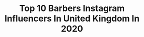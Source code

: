 ---
title: Top 10 Barbers Instagram Influencers In United Kingdom In 2020
description: >-
  Find top barbers Instagram influencers in United Kingdom in 2020. Most popular hashtags: #barber #menshair #barbershop #barberlife.
platform: Instagram
profiles:
  - username: "r.braid"
    fullname: >-
      Robert Braid
    location: "United Kingdom"
    followers: 42483
    engagement: 284
    commentsToLikes: 0.040045
    avatar: "https://scontent-amt2-1.cdninstagram.com/v/t51.2885-19/s320x320/87646542_894086027677807_1183213342009851904_n.jpg?_nc_ht=scontent-amt2-1.cdninstagram.com&_nc_ohc=on2gtyu_s9YAX8R0xp4&oh=0b79172322b8cd9d4f83b1ccd411b522&oe=5EBAEAF8"
    verified: false
    hashtags: "#braidbarberscreativeteam, #womenshair, #rbraid, #miltonkeynes"
  - username: "ggsoaress"
    fullname: >-
      Gabriel Soares
    location: "United Kingdom"
    followers: 610687
    engagement: 264
    commentsToLikes: 0.015261
    avatar: "https://scontent-atl3-1.cdninstagram.com/v/t51.2885-19/s320x320/87877912_208573137162102_8900965029675794432_n.jpg?_nc_ht=scontent-atl3-1.cdninstagram.com&_nc_ohc=2UKJRdlN0e4AX8MCLA8&oh=fe2f416d7acbcac16e19a99bd342ceb7&oe=5EBAE4CA"
    verified: false
    hashtags: "#curlyhair, #karolg, #china, #bebesita"
  - username: "pirate_paulus"
    fullname: >-
      paul taylor-clinch
    location: "United Kingdom"
    followers: 21085
    engagement: 263
    commentsToLikes: 0.030934
    avatar: "https://scontent-ams4-1.cdninstagram.com/v/t51.2885-19/s320x320/81590889_844926725942180_2594508461257523200_n.jpg?_nc_ht=scontent-ams4-1.cdninstagram.com&_nc_ohc=ymO3CLiBQRsAX_H5GyQ&oh=a0116f19d96f6b61de7f4932a66fbc75&oe=5E801776"
    verified: false
    hashtags: ""
  - username: "brideyjo"
    fullname: >-
      Bridey Jo 🇬🇧✂
    location: "United Kingdom"
    followers: 9476
    engagement: 649
    commentsToLikes: 0.023038
    avatar: "https://scontent-lhr8-1.cdninstagram.com/v/t51.2885-19/s320x320/50943498_569471730195180_4032536994553790464_n.jpg?_nc_ht=scontent-lhr8-1.cdninstagram.com&_nc_ohc=aa_LEjNBZEQAX9M1N_y&oh=231f697d196b6b3a991d769942a1ccb1&oe=5EB99654"
    verified: false
    hashtags: "#barbergirl, #brideyjobarbers, #keepongoing, #2020"
  - username: "ryan_davieshall"
    fullname: >-
      RYAN DAVIES-HALL
    location: "United Kingdom"
    followers: 60146
    engagement: 224
    commentsToLikes: 0.014860
    avatar: "https://scontent-lhr8-1.cdninstagram.com/v/t51.2885-19/s320x320/20394067_350046805428047_954178116392058880_a.jpg?_nc_ht=scontent-lhr8-1.cdninstagram.com&_nc_ohc=Z_mijpoAdCoAX_I7vKp&oh=ff0ef6f6af47ed9c765ebd3114f20ed3&oe=5EBA74F5"
    verified: false
    hashtags: "#modellife, #photoshoot, #quadbike, #londonfashionweek"
  - username: "joemcbarber"
    fullname: >-
      Joe McIlvaney
    location: "United Kingdom"
    followers: 10354
    engagement: 591
    commentsToLikes: 0.080481
    avatar: "https://scontent-atl3-1.cdninstagram.com/v/t51.2885-19/s320x320/77290784_1211755962545612_5319321119264604160_n.jpg?_nc_ht=scontent-atl3-1.cdninstagram.com&_nc_ohc=IkVAoBJr6AcAX_l0naK&oh=e44ec980a75c14246f8f0304dd63065d&oe=5EBC0408"
    verified: false
    hashtags: "#london, #ukmasterbarbers, #londonbarber, #barberinspirations"
  - username: "paulhewitt_barber"
    fullname: >-
      Paul Hewitt ✪
    location: "United Kingdom"
    followers: 27104
    engagement: 220
    commentsToLikes: 0.034724
    avatar: "https://scontent-lht6-1.cdninstagram.com/v/t51.2885-19/s320x320/15624591_978358208975106_8559144405246672896_a.jpg?_nc_ht=scontent-lht6-1.cdninstagram.com&_nc_ohc=JNtGSGNe5HsAX8UFOl3&oh=dfed5d9ed9c5fd94e657e6f1da7fc627&oe=5EBB901E"
    verified: false
    hashtags: "#brislington, #dickieslife, #lakecomo, #leukemia"
  - username: "menshairuk"
    fullname: >-
      Mens Hair
    location: "United Kingdom"
    followers: 61794
    engagement: 170
    commentsToLikes: 0.008902
    avatar: "https://scontent-lhr8-1.cdninstagram.com/v/t51.2885-19/s320x320/13414120_1606741696321913_756459610_a.jpg?_nc_ht=scontent-lhr8-1.cdninstagram.com&_nc_ohc=h6_JpPGLaN4AX9SkuSz&oh=eedc50e6a9dbe3b7ef4c4977630a712d&oe=5EBAF142"
    verified: false
    hashtags: ""
  - username: "ldn_brbr"
    fullname: >-
      Benjamin May
    location: "United Kingdom"
    followers: 5213
    engagement: 552
    commentsToLikes: 0.053068
    avatar: "https://scontent-lhr8-1.cdninstagram.com/v/t51.2885-19/s320x320/70644067_532766157498893_4330525124085153792_n.jpg?_nc_ht=scontent-lhr8-1.cdninstagram.com&_nc_ohc=pzF0W-AP0oEAX9Apwjp&oh=19480123971cde022202ac9a20a1fa3b&oe=5EBA4E78"
    verified: false
    hashtags: "#mentalhealthawareness, #mensmentalhealth, #mentalhealth, #catsnotkids"
  - username: "nohailchooch"
    fullname: >-
      Nohail Mohammed
    location: "United Kingdom"
    followers: 23004
    engagement: 1421
    commentsToLikes: 0.010732
    avatar: "https://scontent-amt2-1.cdninstagram.com/v/t51.2885-19/s320x320/81646474_3041029139248835_8188746850841395200_n.jpg?_nc_ht=scontent-amt2-1.cdninstagram.com&_nc_ohc=Xnp_hkOfXQUAX8uT3vG&oh=a9b831d7a4308a115de846a923acadb8&oe=5E837B65"
    verified: false
    hashtags: "#tv, #construction, #productionassistant, #costume"
---